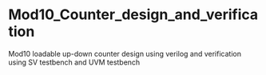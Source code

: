 # Mod10_Counter_design_and_verification
Mod10 loadable up-down counter design using verilog and verification using SV testbench and UVM testbench
